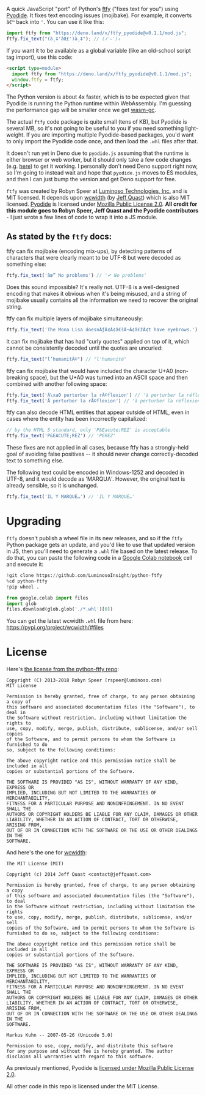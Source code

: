 A quick JavaScript "port" of Python's [ftfy](https://pypi.org/project/ftfy/) ("fixes text for you") using [Pyodide](https://github.com/pyodide/pyodide). It fixes text encoding issues (mojibake). For example, it converts `â€™` back into `'`. You can use it like this:

```js
import ftfy from "https://deno.land/x/ftfy_pyodide@v0.1.1/mod.js";
ftfy.fix_text("(à¸‡'âŒ£')à¸‡"); // (ง'⌣')ง
```

If you want it to be available as a global variable (like an old-school script tag import), use this code:
```html
<script type=module>
  import ftfy from "https://deno.land/x/ftfy_pyodide@v0.1.1/mod.js";
  window.ftfy = ftfy;
</script>
```

The Python version is about 4x faster, which is to be expected given that Pyodide is running the Python runtime within WebAssembly. I'm guessing the performance gap will be smaller once we get [wasm-gc](https://github.com/WebAssembly/gc).

The actual `ftfy` code package is quite small (tens of KB), but Pyodide is several MB, so it's not going to be useful to you if you need something light-weight. If you are importing multiple Pyodide-based packages, you'd want to only import the Pyodide code once, and then load the `.whl` files after that.

It doesn't run yet in Deno due to `pyodide.js` assuming that the runtime is either browser or web worker, but it should only take a few code changes (e.g. [here](https://github.com/pyodide/pyodide/blob/093c0dd18ddcefa4cc1bce5f404f4cec2444ef9d/src/pyodide.js#L58-L73)) to get it working. I personally don't need Deno support right now, so I'm going to instead wait and hope that `pyodide.js` moves to ES modules, and then I can just bump the version and get Deno support for free.

`ftfy` was created by Robyn Speer at [Luminoso Technologies, Inc.](LuminosoInsight) and is MIT licensed. It depends upon [wcwidth](https://github.com/jquast/wcwidth) (by [Jeff Quast](https://github.com/jquast)) which is also MIT licensed. [Pyodide](https://github.com/pyodide/pyodide) is licensed under [Mozilla Public License 2.0](https://choosealicense.com/licenses/mpl-2.0/). **All credit for this module goes to Robyn Speer, Jeff Quast and the Pyodide contributors** - I just wrote a few lines of code to wrap it into a JS module.

## As stated by the `ftfy` docs:

ftfy can fix mojibake (encoding mix-ups), by detecting patterns of characters that were clearly meant to be UTF-8 but were decoded as something else:

```js
ftfy.fix_text('âœ” No problems') // '✔ No problems'
```
Does this sound impossible? It's really not. UTF-8 is a well-designed encoding that makes it obvious when it's being misused, and a string of mojibake usually contains all the information we need to recover the original string.

ftfy can fix multiple layers of mojibake simultaneously:

```js
ftfy.fix_text('The Mona Lisa doesnÃƒÂ¢Ã¢â€šÂ¬Ã¢â€žÂ¢t have eyebrows.') // 'The Mona Lisa doesn't have eyebrows.'
```

It can fix mojibake that has had "curly quotes" applied on top of it, which cannot be consistently decoded until the quotes are uncurled:

```js
ftfy.fix_text("l’humanitÃ©") // "l'humanité"
```

ftfy can fix mojibake that would have included the character U+A0 (non-breaking space), but the U+A0 was turned into an ASCII space and then combined with another following space:

```js
ftfy.fix_text('Ã\xa0 perturber la rÃ©flexion') // 'à perturber la réflexion'
ftfy.fix_text('Ã perturber la rÃ©flexion') // 'à perturber la réflexion'
```

ftfy can also decode HTML entities that appear outside of HTML, even in cases where the entity has been incorrectly capitalized:

```js
// by the HTML 5 standard, only 'P&Eacute;REZ' is acceptable
ftfy.fix_text('P&EACUTE;REZ') // 'PÉREZ'
```

These fixes are not applied in all cases, because ftfy has a strongly-held goal of avoiding false positives -- it should never change correctly-decoded text to something else.

The following text could be encoded in Windows-1252 and decoded in UTF-8, and it would decode as 'MARQUɅ'. However, the original text is already sensible, so it is unchanged.

```js
ftfy.fix_text('IL Y MARQUÉ…') // 'IL Y MARQUÉ…'
```

# Upgrading

`ftfy` doesn't publish a wheel file in its new releases, and so if the `ftfy` Python package gets an update, and you'd like to use that updated version in JS, then you'll need to generate a `.whl` file based on the latest release. To do that, you can paste the following code in a [Google Colab notebook](https://colab.research.google.com/) cell and execute it:

```python
!git clone https://github.com/LuminosoInsight/python-ftfy
%cd python-ftfy
!pip wheel .

from google.colab import files
import glob
files.download(glob.glob('./*.whl')[0])
```

You can get the latest wcwidth `.whl` file from here: https://pypi.org/project/wcwidth/#files


# License

Here's [the license from the python-ftfy repo](https://github.com/LuminosoInsight/python-ftfy/blob/master/LICENSE.txt):

```
Copyright (C) 2013-2018 Robyn Speer (rspeer@luminoso.com)
MIT License

Permission is hereby granted, free of charge, to any person obtaining a copy of
this software and associated documentation files (the "Software"), to deal in
the Software without restriction, including without limitation the rights to
use, copy, modify, merge, publish, distribute, sublicense, and/or sell copies
of the Software, and to permit persons to whom the Software is furnished to do
so, subject to the following conditions:

The above copyright notice and this permission notice shall be included in all
copies or substantial portions of the Software.

THE SOFTWARE IS PROVIDED "AS IS", WITHOUT WARRANTY OF ANY KIND, EXPRESS OR
IMPLIED, INCLUDING BUT NOT LIMITED TO THE WARRANTIES OF MERCHANTABILITY,
FITNESS FOR A PARTICULAR PURPOSE AND NONINFRINGEMENT. IN NO EVENT SHALL THE
AUTHORS OR COPYRIGHT HOLDERS BE LIABLE FOR ANY CLAIM, DAMAGES OR OTHER
LIABILITY, WHETHER IN AN ACTION OF CONTRACT, TORT OR OTHERWISE, ARISING FROM,
OUT OF OR IN CONNECTION WITH THE SOFTWARE OR THE USE OR OTHER DEALINGS IN THE
SOFTWARE.
```

And here's the one for [wcwidth](https://github.com/jquast/wcwidth/blob/master/LICENSE):

```
The MIT License (MIT)

Copyright (c) 2014 Jeff Quast <contact@jeffquast.com>

Permission is hereby granted, free of charge, to any person obtaining a copy
of this software and associated documentation files (the "Software"), to deal
in the Software without restriction, including without limitation the rights
to use, copy, modify, merge, publish, distribute, sublicense, and/or sell
copies of the Software, and to permit persons to whom the Software is
furnished to do so, subject to the following conditions:

The above copyright notice and this permission notice shall be included in all
copies or substantial portions of the Software.

THE SOFTWARE IS PROVIDED "AS IS", WITHOUT WARRANTY OF ANY KIND, EXPRESS OR
IMPLIED, INCLUDING BUT NOT LIMITED TO THE WARRANTIES OF MERCHANTABILITY,
FITNESS FOR A PARTICULAR PURPOSE AND NONINFRINGEMENT. IN NO EVENT SHALL THE
AUTHORS OR COPYRIGHT HOLDERS BE LIABLE FOR ANY CLAIM, DAMAGES OR OTHER
LIABILITY, WHETHER IN AN ACTION OF CONTRACT, TORT OR OTHERWISE, ARISING FROM,
OUT OF OR IN CONNECTION WITH THE SOFTWARE OR THE USE OR OTHER DEALINGS IN THE
SOFTWARE.

Markus Kuhn -- 2007-05-26 (Unicode 5.0)

Permission to use, copy, modify, and distribute this software
for any purpose and without fee is hereby granted. The author
disclaims all warranties with regard to this software.
```

As previously mentioned, Pyodide is [licensed under Mozilla Public License 2.0](https://github.com/pyodide/pyodide/blob/master/LICENSE).

All other code in this repo is licensed under the MIT License.
